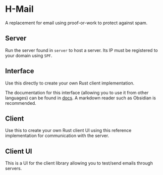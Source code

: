 # H-Mail

A replacement for email using proof-or-work to protect against spam.

## Server
Run the server found in `server` to host a server. Its IP must be registered to your domain using `SPF`.

## Interface
Use this directly to create your own Rust client implementation.

The documentation for this interface (allowing you to use it from other languages) can be found in [docs](docs/README.md). A markdown reader such as Obsidian is recommended.

## Client
Use this to create your own Rust client UI using this reference implementation for communication with the server.

## Client UI
This is a UI for the client library allowing you to test/send emails through servers.
